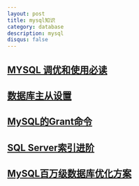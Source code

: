 ```yaml
---
layout: post
title: mysql知识
category: database
description: mysql
disqus: false
---
```


## [MYSQL 调优和使用必读](http://mp.weixin.qq.com/s?__biz=MjM5NjQ4MjYwMQ==&mid=208835759&idx=3&sn=bb2e925737bbe6fe98ec90a222bf612c#rd)

## [数据库主从设置](http://369369.blog.51cto.com/319630/790921)

## [MySQL的Grant命令](http://www.cnblogs.com/hcbin/archive/2010/04/23/1718379.html)

## [SQL Server索引进阶](http://blog.51cto.com/zt/376)

## [MySQL百万级数据库优化方案](http://simpleframework.net/news/view?newsId=bfa7fdce73724978ac8c3e42caa17957)